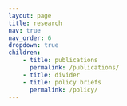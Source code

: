 ```yaml
---
layout: page
title: research
nav: true
nav_order: 6
dropdown: true
children:
    - title: publications
      permalink: /publications/
    - title: divider
    - title: policy briefs
      permalink: /policy/
---
```

